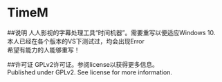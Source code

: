# TimeM
##说明
人人影视的字幕处理工具“时间机器”。需要重写以便适应Windows 10.<br>
本人已经在各个版本的VS下测试过，均会出现Error<br>
希望有能力的人能够重写！<br>

##许可证
GPLv2许可证。参阅license以获得更多信息。<br>
Published under GPLv2. See license for more information.
